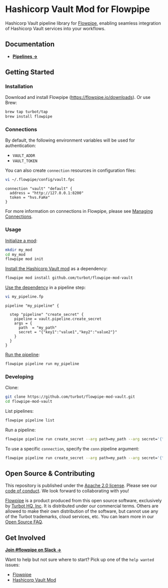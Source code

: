 # Hashicorp Vault Mod for Flowpipe

Hashicorp Vault pipeline library for [Flowpipe](https://flowpipe.io), enabling seamless integration of Hashicorp Vault services into your workflows.

## Documentation

- **[Pipelines →](https://hub.flowpipe.io/mods/turbot/vault/pipelines)**

## Getting Started

### Installation

Download and install Flowpipe (https://flowpipe.io/downloads). Or use Brew:

```sh
brew tap turbot/tap
brew install flowpipe
```

### Connections

By default, the following environment variables will be used for authentication:

- `VAULT_ADDR`
- `VAULT_TOKEN`

You can also create `connection` resources in configuration files:

```sh
vi ~/.flowpipe/config/vault.fpc
```

```hcl
connection "vault" "default" {
  address = "http://127.0.0.1:8200"
  token = "hvs.FaKe"
}
```

For more information on connections in Flowpipe, please see [Managing Connections](https://flowpipe.io/docs/run/connections).

### Usage

[Initialize a mod](https://www.flowpipe.io/docs/mods/index#initializing-a-mod):

```sh
mkdir my_mod
cd my_mod
flowpipe mod init
```

[Install the Hashicorp Vault mod](https://www.flowpipe.io/docs/mods/mod-dependencies#mod-dependencies) as a dependency:

```sh
flowpipe mod install github.com/turbot/flowpipe-mod-vault
```

[Use the dependency](https://www.flowpipe.io/docs/mods/write-pipelines/index) in a pipeline step:

```sh
vi my_pipeline.fp
```

```hcl
pipeline "my_pipeline" {

  step "pipeline" "create_secret" {
    pipeline = vault.pipeline.create_secret
    args = {
      path  = "my_path"
      secret = "{"key1":"value1","key2":"value2"}"
    }
  }
}
```

[Run the pipeline](https://www.flowpipe.io/docs/run/pipelines):

```sh
flowpipe pipeline run my_pipeline
```

### Developing

Clone:

```sh
git clone https://github.com/turbot/flowpipe-mod-vault.git
cd flowpipe-mod-vault
```

List pipelines:

```sh
flowpipe pipeline list
```

Run a pipeline:

```sh
flowpipe pipeline run create_secret --arg path=my_path --arg secret='{"key1":"value1","key2":"value2"}'
```

To use a specific `connection`, specify the `conn` pipeline argument:

```sh
flowpipe pipeline run create_secret --arg path=my_path --arg secret='{"key1":"value1","key2":"value2"}' --arg conn=connection.vault.my_conn
```

## Open Source & Contributing

This repository is published under the [Apache 2.0 license](https://www.apache.org/licenses/LICENSE-2.0). Please see our [code of conduct](https://github.com/turbot/.github/blob/main/CODE_OF_CONDUCT.md). We look forward to collaborating with you!

[Flowpipe](https://flowpipe.io) is a product produced from this open source software, exclusively by [Turbot HQ, Inc](https://turbot.com). It is distributed under our commercial terms. Others are allowed to make their own distribution of the software, but cannot use any of the Turbot trademarks, cloud services, etc. You can learn more in our [Open Source FAQ](https://turbot.com/open-source).

## Get Involved

**[Join #flowpipe on Slack →](https://flowpipe.io/community/join)**

Want to help but not sure where to start? Pick up one of the `help wanted` issues:

- [Flowpipe](https://github.com/turbot/flowpipe/labels/help%20wanted)
- [Hashicorp Vault Mod](https://github.com/turbot/flowpipe-mod-vault/labels/help%20wanted)

